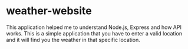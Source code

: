 # weather-website
This application helped me to understand Node.js, Express and how API works.
This is a simple application that you have to enter a valid location and it will find you the weather in that specific location.
